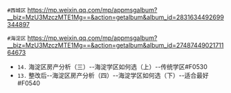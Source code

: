 
`#西城区` https://mp.weixin.qq.com/mp/appmsgalbum?__biz=MzU3MzczMTE1Mg==&action=getalbum&album_id=2831634492699344897

`#海淀区` https://mp.weixin.qq.com/mp/appmsgalbum?__biz=MzU3MzczMTE1Mg==&action=getalbum&album_id=2748744902171164673
- `14.` 海淀区房产分析（三）--海淀学区如何选（上）--传统学区#F0530
- `13.` 整改后--海淀区房产分析（四）--海淀学区如何选（下）--适合最好#F0540
